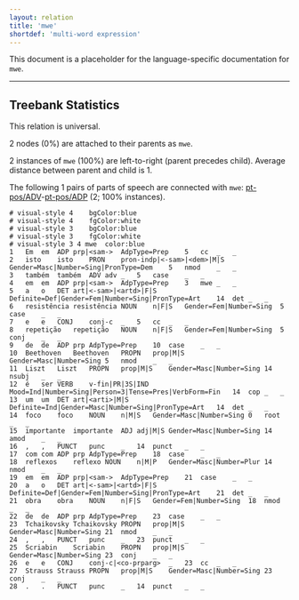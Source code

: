 ```yaml
---
layout: relation
title: 'mwe'
shortdef: 'multi-word expression'
---
```


This document is a placeholder for the language-specific documentation
for `mwe`.

--------------------------------------------------------------------------------

## Treebank Statistics

This relation is universal.

2 nodes (0%) are attached to their parents as `mwe`.

2 instances of `mwe` (100%) are left-to-right (parent precedes child).
Average distance between parent and child is 1.

The following 1 pairs of parts of speech are connected with `mwe`: [pt-pos/ADV]()-[pt-pos/ADP]() (2; 100% instances).


~~~ conllu
# visual-style 4	bgColor:blue
# visual-style 4	fgColor:white
# visual-style 3	bgColor:blue
# visual-style 3	fgColor:white
# visual-style 3 4 mwe	color:blue
1	Em	em	ADP	prp|<sam->	AdpType=Prep	5	cc	_	_
2	isto	isto	PRON	pron-indp|<-sam>|<dem>|M|S	Gender=Masc|Number=Sing|PronType=Dem	5	nmod	_	_
3	também	também	ADV	adv	_	5	case	_	_
4	em	em	ADP	prp|<sam->	AdpType=Prep	3	mwe	_	_
5	a	o	DET	art|<-sam>|<artd>|F|S	Definite=Def|Gender=Fem|Number=Sing|PronType=Art	14	det	_	_
6	resistência	resistência	NOUN	n|F|S	Gender=Fem|Number=Sing	5	case	_	_
7	e	e	CONJ	conj-c	_	5	cc	_	_
8	repetição	repetição	NOUN	n|F|S	Gender=Fem|Number=Sing	5	conj	_	_
9	de	de	ADP	prp	AdpType=Prep	10	case	_	_
10	Beethoven	Beethoven	PROPN	prop|M|S	Gender=Masc|Number=Sing	5	nmod	_	_
11	Liszt	Liszt	PROPN	prop|M|S	Gender=Masc|Number=Sing	14	nsubj	_	_
12	é	ser	VERB	v-fin|PR|3S|IND	Mood=Ind|Number=Sing|Person=3|Tense=Pres|VerbForm=Fin	14	cop	_	_
13	um	um	DET	art|<arti>|M|S	Definite=Ind|Gender=Masc|Number=Sing|PronType=Art	14	det	_	_
14	foco	foco	NOUN	n|M|S	Gender=Masc|Number=Sing	0	root	_	_
15	importante	importante	ADJ	adj|M|S	Gender=Masc|Number=Sing	14	amod	_	_
16	,	,	PUNCT	punc	_	14	punct	_	_
17	com	com	ADP	prp	AdpType=Prep	18	case	_	_
18	reflexos	reflexo	NOUN	n|M|P	Gender=Masc|Number=Plur	14	nmod	_	_
19	em	em	ADP	prp|<sam->	AdpType=Prep	21	case	_	_
20	a	o	DET	art|<-sam>|<artd>|F|S	Definite=Def|Gender=Fem|Number=Sing|PronType=Art	21	det	_	_
21	obra	obra	NOUN	n|F|S	Gender=Fem|Number=Sing	18	nmod	_	_
22	de	de	ADP	prp	AdpType=Prep	23	case	_	_
23	Tchaikovsky	Tchaikovsky	PROPN	prop|M|S	Gender=Masc|Number=Sing	21	nmod	_	_
24	,	,	PUNCT	punc	_	23	punct	_	_
25	Scriabin	Scriabin	PROPN	prop|M|S	Gender=Masc|Number=Sing	23	conj	_	_
26	e	e	CONJ	conj-c|<co-prparg>	_	23	cc	_	_
27	Strauss	Strauss	PROPN	prop|M|S	Gender=Masc|Number=Sing	23	conj	_	_
28	.	.	PUNCT	punc	_	14	punct	_	_

~~~


